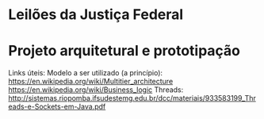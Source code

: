 # Leilões da Justiça Federal
  # Projeto arquitetural e prototipação
  
Links úteis:
  Modelo a ser utilizado (a princípio): https://en.wikipedia.org/wiki/Multitier_architecture
  https://en.wikipedia.org/wiki/Business_logic
  Threads:
  http://sistemas.riopomba.ifsudestemg.edu.br/dcc/materiais/933583199_Threads-e-Sockets-em-Java.pdf
